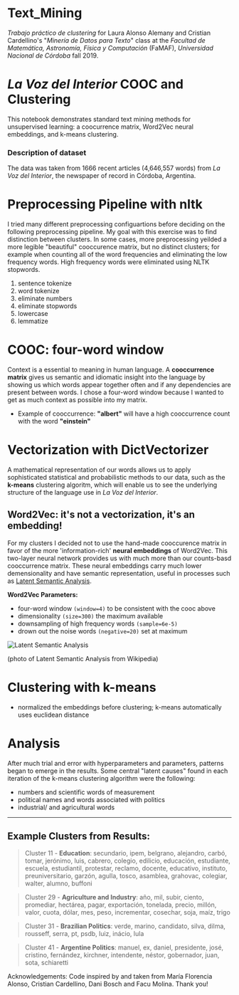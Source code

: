 # Text_Mining
*Trabajo práctico de clustering* for Laura Alonso Alemany and Cristian Cardellino's "*Minería de Datos para Texto*" class at the *Facultad de Matemática, Astronomía, Física y Computación* (FaMAF), *Universidad Nacional de Córdoba* fall 2019. 

# *La Voz del Interior* COOC and Clustering 
This notebook demonstrates standard text mining methods for unsupervised learning: a coocurrence matrix, Word2Vec neural embeddings, and k-means clustering.
### Description of dataset
The data was taken from 1666 recent articles (4,646,557 words) from *La Voz del Interior*, the newspaper of record in Córdoba, Argentina.

# Preprocessing Pipeline with nltk
I tried many different preprocessing configuartions before deciding on the following preprocessing pipeline. My goal with this exercise was to find distinction between clusters. In some cases, more preprocessing yeilded a more legible "beautiful" cooccurence matrix, but no distinct clusters; for example when counting all of the word frequencies and eliminating the low frequency words. High frequency words were eliminated using NLTK stopwords. 
1. sentence tokenize
2. word tokenize
3. eliminate numbers
4. eliminate stopwords
5. lowercase
6. lemmatize                                    

# COOC: four-word window
Context is a essential to meaning in human language. A **cooccurrence matrix** gives us semantic and idiomatic insight into the language by showing us which words appear together often and if any dependencies are present between words. I chose a four-word window because I wanted to get as much context as possible into my matrix.
* Example of cooccurrence: **"albert"** will have a high cooccurrence count with the word **"einstein"**

# Vectorization with DictVectorizer
A mathematical representation of our words allows us to apply sophisticated statistical and probabilistic methods to our data, such as the **k-means** clustering algoritm, which will enable us to see the underlying structure of the language use in *La Voz del Interior*.

## Word2Vec: it's not a vectorization, it's an embedding!
For my clusters I decided not to use the hand-made cooccurence matrix in favor of the more 'information-rich' **neural embeddings** of Word2Vec. 
This two-layer neural network provides us with much more than our counts-basd cooccurrence matrix. These neural embeddings carry much lower demensionality and have semantic representation, useful in processes such as [Latent Semantic Analysis](https://en.wikipedia.org/wiki/Latent_semantic_analysis).

**Word2Vec Parameters:**
* four-word window ```(window=4)``` to be consistent with the cooc above
* dimensionality ```(size=300)``` the maximum available
* downsampling of high frequency words ```(sample=6e-5)```
* drown out the noise words ```(negative=20)``` set at maximum


![Latent Semantic Analysis](https://upload.wikimedia.org/wikipedia/commons/thumb/7/70/Topic_model_scheme.webm/600px-seek%3D17.6-Topic_model_scheme.webm.jpg)

(photo of Latent Semantic Analysis from Wikipedia)


# Clustering with k-means
* normalized the embeddings before clustering; k-means automatically uses euclidean distance

# Analysis
After much trial and error with hyperparameters and parameters, patterns began to emerge in the results. Some central "latent causes" found in each iteration of the k-means clustering algorithm were the following: 
* numbers and scientific words of measurement
* political names and words associated with politics
* industrial/ and agricultural words 
-------------------------------------------------------------------------
## Example Clusters from Results:

>Cluster 11 - **Education**: secundario, ipem, belgrano, alejandro, carbó, tomar, jerónimo, luis, cabrero, colegio, edilicio, educación, estudiante, escuela, estudiantil, protestar, reclamo, docente, educativo, instituto, preuniversitario, garzón, agulla, tosco, asamblea, grahovac, colegiar, walter, alumno, buffoni

>Cluster 29 - **Agriculture and Industry**: año, mil, subir, ciento, promediar, hectárea, pagar, exportación, tonelada, precio, millón, valor, cuota, dólar, mes, peso, incrementar, cosechar, soja, maíz, trigo

>Cluster 31 - **Brazilian Politics**: verde, marino, candidato, silva, dilma, rousseff, serra, pt, psdb, luiz, inácio, lula

>Cluster 41 - **Argentine Politics**: manuel, ex, daniel, presidente, josé, cristino, fernández, kirchner, intendente, néstor, gobernador, juan, sota, schiaretti

Acknowledgements: Code inspired by and taken from María Florencia Alonso, Cristian Cardellino, Dani Bosch and Facu Molina. Thank you!
